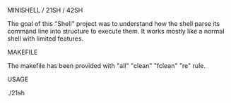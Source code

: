 MINISHELL / 21SH / 42SH

The goal of this "Shell" project was to understand how the shell parse its command line into structure to execute them. It works mostly like a normal shell with limited features.

MAKEFILE

The makefile has been provided with "all" "clean" "fclean" "re" rule.

USAGE

./21sh